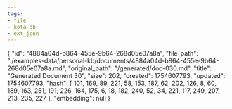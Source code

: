 ```yaml
---
tags:
- file
- kota-db
- ext_json
---
```

{
  "id": "4884a04d-b864-455e-9b64-268d05e07a8a",
  "file_path": "./examples-data/personal-kb/documents/4884a04d-b864-455e-9b64-268d05e07a8a.md",
  "original_path": "/generated/doc-030.md",
  "title": "Generated Document 30",
  "size": 202,
  "created": 1754607793,
  "updated": 1754607793,
  "hash": [
    101,
    169,
    89,
    221,
    58,
    153,
    187,
    62,
    202,
    126,
    8,
    60,
    189,
    163,
    251,
    191,
    226,
    164,
    175,
    6,
    18,
    182,
    240,
    52,
    34,
    221,
    117,
    249,
    207,
    213,
    235,
    227
  ],
  "embedding": null
}